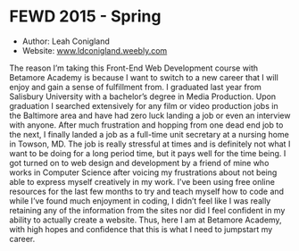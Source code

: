# FEWD 2015 - Spring

* Author: Leah Conigland
* Website: www.ldconigland.weebly.com

The reason I’m taking this Front-End Web Development course with Betamore Academy is because I want to switch to a new career that I will enjoy and gain a sense of fulfillment from. I graduated last year from Salisbury University with a bachelor’s degree in Media Production. Upon graduation I searched extensively for any film or video production jobs in the Baltimore area and have had zero luck landing a job or even an interview with anyone. After much frustration and hopping from one dead end job to the next, I finally landed a job as a full-time unit secretary at a nursing home in Towson, MD. The job is really stressful at times and is definitely not what I want to be doing for a long period time, but it pays well for the time being. I got turned on to web design and development by a friend of mine who works in Computer Science after voicing my frustrations about not being able to express myself creatively in my work. I’ve been using free online resources for the last few months to try and teach myself how to code and while I’ve found much enjoyment in coding, I didn’t feel like I was really retaining any of the information from the sites nor did I feel confident in my ability to actually create a website. Thus, here I am at Betamore Academy, with high hopes and confidence that this is what I need to jumpstart my career.

